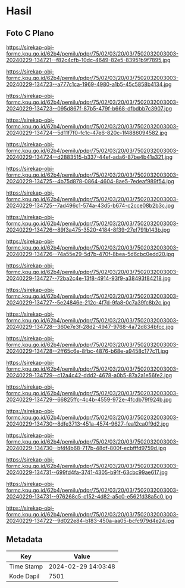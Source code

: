 # Hasil

## Foto C Plano

https://sirekap-obj-formc.kpu.go.id/62b4/pemilu/pdpr/75/02/03/20/03/7502032003003-20240229-134721--f82c4cfb-10dc-4649-82e5-83951b9f7895.jpg

https://sirekap-obj-formc.kpu.go.id/62b4/pemilu/pdpr/75/02/03/20/03/7502032003003-20240229-134723--a777c1ca-1969-4980-a1b5-45c5858b4134.jpg

https://sirekap-obj-formc.kpu.go.id/62b4/pemilu/pdpr/75/02/03/20/03/7502032003003-20240229-134723--095d867f-87b5-479f-b668-dfbdbb7c3907.jpg

https://sirekap-obj-formc.kpu.go.id/62b4/pemilu/pdpr/75/02/03/20/03/7502032003003-20240229-134724--5d11f7f0-fc1c-47e6-820c-1f4886094582.jpg

https://sirekap-obj-formc.kpu.go.id/62b4/pemilu/pdpr/75/02/03/20/03/7502032003003-20240229-134724--d2883515-b337-44ef-ada6-87be4b41a321.jpg

https://sirekap-obj-formc.kpu.go.id/62b4/pemilu/pdpr/75/02/03/20/03/7502032003003-20240229-134725--4b75d878-0864-4604-8ae5-7edeaf989f54.jpg

https://sirekap-obj-formc.kpu.go.id/62b4/pemilu/pdpr/75/02/03/20/03/7502032003003-20240229-134725--7ad496c1-574a-43d5-b674-c2cce08b2b3c.jpg

https://sirekap-obj-formc.kpu.go.id/62b4/pemilu/pdpr/75/02/03/20/03/7502032003003-20240229-134726--89f3a475-3520-4184-8f39-27ef791b143b.jpg

https://sirekap-obj-formc.kpu.go.id/62b4/pemilu/pdpr/75/02/03/20/03/7502032003003-20240229-134726--74a55e29-5d7b-470f-8bea-5d6cbc0edd20.jpg

https://sirekap-obj-formc.kpu.go.id/62b4/pemilu/pdpr/75/02/03/20/03/7502032003003-20240229-134727--72ba2c4e-13f8-4914-93f9-a38493f84218.jpg

https://sirekap-obj-formc.kpu.go.id/62b4/pemilu/pdpr/75/02/03/20/03/7502032003003-20240229-134727--5e24846e-212c-4f7d-9fa8-0c7a39fc8b2c.jpg

https://sirekap-obj-formc.kpu.go.id/62b4/pemilu/pdpr/75/02/03/20/03/7502032003003-20240229-134728--360e7e3f-28d2-4947-9768-4a72d834bfcc.jpg

https://sirekap-obj-formc.kpu.go.id/62b4/pemilu/pdpr/75/02/03/20/03/7502032003003-20240229-134728--2ff65c6e-8fbc-4876-b68e-a9458c177c11.jpg

https://sirekap-obj-formc.kpu.go.id/62b4/pemilu/pdpr/75/02/03/20/03/7502032003003-20240229-134729--c12a4c42-ddd2-4678-a0b5-87a2a1e56fe2.jpg

https://sirekap-obj-formc.kpu.go.id/62b4/pemilu/pdpr/75/02/03/20/03/7502032003003-20240229-134729--66825ffc-4c4b-4559-972e-4fcdb79f924b.jpg

https://sirekap-obj-formc.kpu.go.id/62b4/pemilu/pdpr/75/02/03/20/03/7502032003003-20240229-134730--8dfe3713-451a-4574-9627-fea12ca0f9d2.jpg

https://sirekap-obj-formc.kpu.go.id/62b4/pemilu/pdpr/75/02/03/20/03/7502032003003-20240229-134730--bf4f4b68-717b-48df-800f-ecbfffd9759d.jpg

https://sirekap-obj-formc.kpu.go.id/62b4/pemilu/pdpr/75/02/03/20/03/7502032003003-20240229-134731--699fd4fa-3741-4305-b91f-63cbc99ae617.jpg

https://sirekap-obj-formc.kpu.go.id/62b4/pemilu/pdpr/75/02/03/20/03/7502032003003-20240229-134731--976268c5-c152-4d82-a5c0-e562fd38a5c0.jpg

https://sirekap-obj-formc.kpu.go.id/62b4/pemilu/pdpr/75/02/03/20/03/7502032003003-20240229-134722--9d022e84-b183-450a-aa05-bcfc979d4e24.jpg


## Metadata

| Key        | Value               |
| ---------- | ------------------- |
| Time Stamp | 2024-02-29 14:03:48 |
| Kode Dapil | 7501                |



